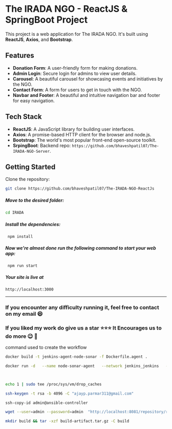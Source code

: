 # The IRADA NGO - ReactJS & SpringBoot Project

This project is a web application for The IRADA NGO. It's built using **ReactJS**, **Axios**, and **Bootstrap**.

## Features

- **Donation Form**: A user-friendly form for making donations.
- **Admin Login**: Secure login for admins to view user details.
- **Carousel**: A beautiful carousel for showcasing events and initiatives by the NGO.
- **Contact Form**: A form for users to get in touch with the NGO.
- **Navbar and Footer**: A beautiful and intuitive navigation bar and footer for easy navigation.

## Tech Stack

- **ReactJS**: A JavaScript library for building user interfaces.
- **Axios**: A promise-based HTTP client for the browser and node.js.
- **Bootstrap**: The world's most popular front-end open-source toolkit.
- **SrpingBoot**: Backend repo: `https://github.com/bhaveshpatil07/The-IRADA-NGO-Server`.

## Getting Started

Clone the repository:

```bash
git clone https://github.com/bhaveshpatil07/The-IRADA-NGO-ReactJs
```

##### Move to the desired folder:

```bash
cd IRADA
```

##### Install the dependencies:

```
 npm install
```

##### Now we're almost done run the following command to start your web app:

```
 npm run start
```

##### Your site is live at

```bash
http://localhost:3000
```

---

### If you encounter any difficulty running it, feel free to contact on my email :smile:

### If you liked my work do give us a star :star::star::star: It Encourages us to do more :wink: :dizzy:

command used to create the workflow

```bash
docker build -t jenkins-agent-node-sonar -f Dockerfile.agent .

docker run -d   --name node-sonar-agent   --network jenkins_jenkins   -e JENKINS_URL=http://jenkins-blueocean:8080   -e JENKINS_AGENT_NAME=node-sonar-agent   -e JENKINS_SECRET=f5d0186722523a887d682de007dab7f7ffc354f3a3dab5c1f309988eb62d0935 -v /var/run/docker.sock:/var/run/docker.sock   jenkins-agent-node-sonar:v1



echo 1 | sudo tee /proc/sys/vm/drop_caches

ssh-keygen -t rsa -b 4096 -C "ajayp.parmar311@gmail.com"

ssh-copy-id admin@ansible-controller

wget --user=admin --password=admin  "http://localhost:8081/repository/react-artifacts/build-artifact.tar.gz"

mkdir build && tar -xzf build-artifact.tar.gz -C build
```
